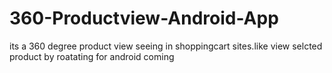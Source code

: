 # 360-Productview-Android-App
its a 360 degree product view seeing in shoppingcart sites.like view selcted product by roatating for android
coming
